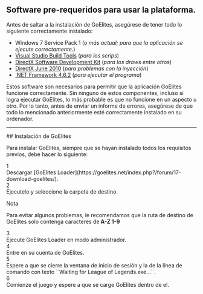 ## Software pre-requeridos para usar la plataforma.

Antes de saltar a la instalación de GoElites, asegúrese de tener todo lo siguiente correctamente instalado:

- Windows 7 Service Pack 1 (*o más actual; para que la aplicación se ejecute correctamente.*)
- [Visual Studio Build Tools](https://www.visualstudio.com/thank-you-downloading-visual-studio/?sku=BuildTools&rel=15#) (*para los scrips*)
- [DirectX Software Development Kit](https://www.microsoft.com/en-us/download/confirmation.aspx?id=6812) (*para los draws entre otros*)
- [DirectX June 2010](https://www.microsoft.com/en-us/download/details.aspx?id=8109) (*para problemas con la inyección*)
- [.NET Framework 4.6.2](https://download.microsoft.com/download/E/F/D/EFD52638-B804-4865-BB57-47F4B9C80269/NDP462-DevPack-KB3151934-ENU.exe) (*para ejecutar el programa*)

Estos software son necesarios para permitir que la aplicación GoElites funcione correctamente. Sin ninguno de estos componentes, incluso si logra ejecutar GoElites, lo más probable es que no funcione en un aspecto u otro. Por lo tanto, antes de enviar un informe de errores, asegúrese de que todo lo mencionado anteriormente esté correctamente instalado en su ordenador.

<hr>
## Instalación de GoElites 

Para instalar GoElites, siempre que se hayan instalado todos los requisitos previos, debe hacer lo siguiente:

<div class='square-box'><div class='square-content'><div><span>1</span></div></div></div> Descargar [GoElites Loader](https://goelites.net/index.php?/forum/17-download-goelites/).</br>
<div class='square-box'><div class='square-content'><div><span>2</span></div></div></div> Ejecutelo y seleccione la carpeta de destino.</br>
<div class="admonition tip" style="margin-bottom: 5px";>
<p class="first admonition-title">Nota</p>
<p class="last"> Para evitar algunos problemas, le recomendamos que la ruta de destino de GoElites solo contenga caracteres de<strong> A-Z 1-9</strong></p>
</div>
<div class='square-box'><div class='square-content'><div><span>3</span></div></div></div> Ejecute GoElites Loader en modo administrador.</br>
<div class='square-box'><div class='square-content'><div><span>4</span></div></div></div> Entre en su cuenta de GoElites.</br>
<div class='square-box'><div class='square-content'><div><span>5</span></div></div></div> Espere a que se cierre la ventana de inicio de sesión y la de la línea de comando con texto ``Waiting for League of Legends.exe...``.</br>
<div class='square-box'><div class='square-content'><div><span>6</span></div></div></div> Comienze el juego y espere a que se carge GoElites dentro de el.
